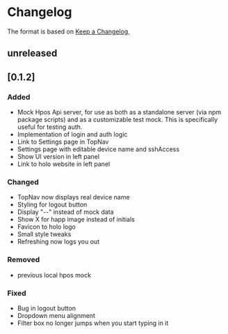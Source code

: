 # Changelog

The format is based on [Keep a Changelog](https://keepachangelog.com/en/1.0.0/),

## unreleased

## [0.1.2]
### Added
- Mock Hpos Api server, for use as both as a standalone server (via npm package scripts) and as a customizable test mock. This is specifically useful for testing auth.
- Implementation of login and auth logic
- Link to Settings page in TopNav
- Settings page with editable device name and sshAccess
- Show UI version in left panel
- Link to holo website in left panel
### Changed
- TopNav now displays real device name
- Styling for logout button
- Display "--" instead of mock data
- Show X for happ image instead of initials
- Favicon to holo logo
- Small style tweaks
- Refreshing now logs you out
### Removed
- previous local hpos mock
### Fixed
- Bug in logout button
- Dropdown menu alignment
- Filter box no longer jumps when you start typing in it
